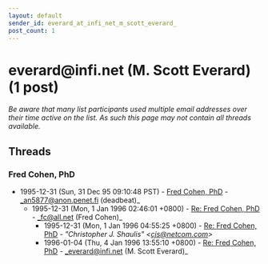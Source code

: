 ```yaml
---
layout: default
sender_id: everard_at_infi_net_m_scott_everard_
post_count: 1
---
```


# everard<span>@</span>infi.net (M. Scott Everard) (1 post)

_Be aware that many list participants used multiple email addresses over their time active on the list. As such this page may not contain all threads available._

## Threads

### Fred Cohen, PhD
+ 1995-12-31 (Sun, 31 Dec 95 09:10:48 PST) - [Fred Cohen, PhD](/archive/1995/12/c313c4f2fb289fa1d5070014373d6682830258a955b2a2b9ddb5ed7a043926b2) - _an5877@anon.penet.fi (deadbeat)_
  + 1995-12-31 (Mon, 1 Jan 1996 02:46:01 +0800) - [Re: Fred Cohen, PhD](/archive/1995/12/9d6a8a628f5095ae94302dc29422fc2002b932b592d6c11368a0f73ed970bdab) - _fc@all.net (Fred Cohen)_
    + 1995-12-31 (Mon, 1 Jan 1996 04:55:25 +0800) - [Re: Fred Cohen, PhD](/archive/1995/12/8d967fc85fa10beba0754e6bee1ea5bc8a11d814341cf3283a287ceb0e96ce6c) - _"Christopher J. Shaulis" \<cjs@netcom.com\>_
    + 1996-01-04 (Thu, 4 Jan 1996 13:55:10 +0800) - [Re: Fred Cohen, PhD](/archive/1996/01/af7c503c0056f3d0e0cac61646aebd473e5eae2d3d7d11345ce54d9a1ffbdbd2) - _everard@infi.net (M. Scott Everard)_

